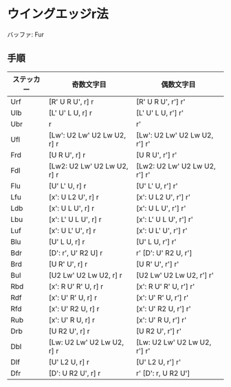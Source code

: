 # ウイングエッジr法
バッファ: Fur
## 手順
|ステッカー|奇数文字目|偶数文字目
|---|---|---|
|Urf|[R' U R U', r] r|[R' U R U', r'] r'|
|Ulb|[L' U' L U, r] r|[L' U' L U, r'] r'|
|Ubr|r|r'|
|Ufl|[Lw': U2 Lw' U2 Lw U2, r] r|[Lw': U2 Lw' U2 Lw U2, r'] r'|
|Frd|[U R U', r] r|[U R U', r'] r'|
|Fdl|[Lw2: U2 Lw' U2 Lw U2, r] r|[Lw2: U2 Lw' U2 Lw U2, r'] r'|
|Flu|[U' L' U, r] r|[U' L' U, r'] r'|
|Lfu|[x': U L2 U', r] r|[x': U L2 U', r'] r'|
|Ldb|[x': U L U', r] r|[x': U L U', r'] r'|
|Lbu|[x': L' U L U', r] r|[x': L' U L U', r'] r'|
|Luf|[x': U L' U', r] r|[x': U L' U', r'] r'|
|Blu|[U' L U, r] r|[U' L U, r'] r'|
|Bdr|[D': r', U' R2 U] r|r' [D': U' R2 U, r']|
|Brd|[U R' U', r] r|[U R' U', r'] r'|
|Bul|[U2 Lw' U2 Lw U2, r] r|[U2 Lw' U2 Lw U2, r'] r'|
|Rbd|[x': R U' R' U, r] r|[x': R U' R' U, r'] r'|
|Rdf|[x': U' R' U, r] r|[x': U' R' U, r'] r'|
|Rfd|[x': U' R2 U, r] r|[x': U' R2 U, r'] r'|
|Rub|[x': U' R U, r] r|[x': U' R U, r'] r'|
|Drb|[U R2 U', r] r|[U R2 U', r'] r'|
|Dbl|[Lw: U2 Lw' U2 Lw U2, r] r|[Lw: U2 Lw' U2 Lw U2, r'] r'|
|Dlf|[U' L2 U, r] r|[U' L2 U, r'] r'|
|Dfr|[D': U R2 U', r] r|r' [D': r, U R2 U']|
